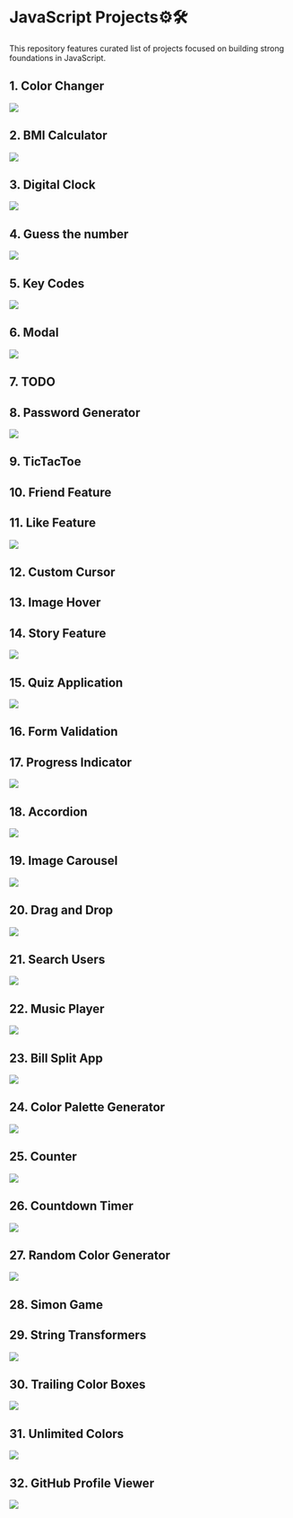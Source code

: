 # JavaScript Projects⚙️🛠️

This repository features curated list of projects focused on building strong foundations in JavaScript.

## 1. Color Changer

![](./images/color-changer.gif)

## 2. BMI Calculator

![](./images/bmi-calculator.gif)

## 3. Digital Clock

![](./images/digital-clock.gif)

## 4. Guess the number

![](./images/guess-the-number.gif)

## 5. Key Codes

![](./images/key-codes.gif)

## 6. Modal

![](./images/modal.gif)

## 7. TODO

## 8. Password Generator

![](./images/password-generator.gif)

## 9. TicTacToe

## 10. Friend Feature

## 11. Like Feature

![](./images/instagram-like-feature.gif)

## 12. Custom Cursor

## 13. Image Hover

## 14. Story Feature

![](./images/instagram-story-feature.gif)

## 15. Quiz Application

![](./images/quiz-application.gif)

## 16. Form Validation

## 17. Progress Indicator

![](./images/progress-indicator.gif)

## 18. Accordion

![](./images/accordion.gif)

## 19. Image Carousel

![](./images/image-carousel.gif)

## 20. Drag and Drop

![](./images/drag-and-drop.gif)

## 21. Search Users

![](./images/search-user.gif)

## 22. Music Player

![](./images/music-player.gif)

## 23. Bill Split App

![](./images/bill-split.gif)

## 24. Color Palette Generator

![](./images/color-palette.gif)

## 25. Counter

![](./images/counter.gif)

## 26. Countdown Timer

![](./images/countdown-timer.gif)

## 27. Random Color Generator

![](./images/random-color-generator.gif)

## 28. Simon Game

## 29. String Transformers

![](./images/string-transformer.gif)

## 30. Trailing Color Boxes

![](./images/trailing-color.gif)

## 31. Unlimited Colors

![](./images/unlimited-colors.gif)

## 32. GitHub Profile Viewer

![](./images/github-profile-viewer.gif)
